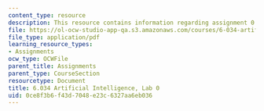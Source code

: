 ```yaml
---
content_type: resource
description: This resource contains information regarding assignment 0.
file: https://ol-ocw-studio-app-qa.s3.amazonaws.com/courses/6-034-artificial-intelligence-fall-2010/0ce8f3b6f43d7048e23c6327aa6eb036_MIT6_034F10_lab0.pdf
file_type: application/pdf
learning_resource_types:
- Assignments
ocw_type: OCWFile
parent_title: Assignments
parent_type: CourseSection
resourcetype: Document
title: 6.034 Artificial Intelligence, Lab 0
uid: 0ce8f3b6-f43d-7048-e23c-6327aa6eb036
---
```

